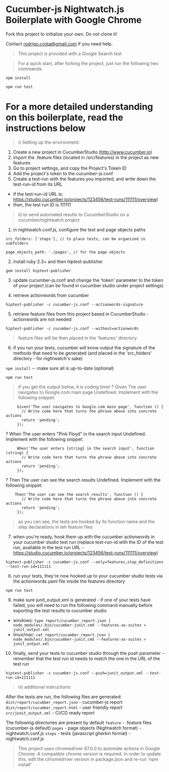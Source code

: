 # Cucumber-js Nightwatch.js Boilerplate with Google Chrome

Fork this project to initialize your own. Do not clone it!

Contact rodrigo.costa@gmail.com if you need help.

> This project is provided with a Google Search test 

> For a quick start, after forking the project, just run the following two commands:

`npm install`

`npm run test`

# For a more detailed understanding on this boilerplate, read the instructions below

> i) Setting up the environment:

1) Create a new project in CucumberStudio (http://www.cucumber.io)
2) import the .feature files (located in /src/features) in the project as new features 
3) Go to project settings, and copy the Project's Token ID
4) Add the project's token to the cucumber-js.conf
5) Create a test-run with the features you imported, and write down the test-run-id from its URL
- if the test-run-id URL is: https://studio.cucumber.io/projects/123456/test-runs/111111/overview)
- then, the test run ID is 111111

> ii) to send automated results to CucumberStudio on a cucumber/nightwatch project

1) in nightwatch.conf.js, configure the test and page objects paths

`src_folders: ['steps'], // to place tests, can be organized in subfolders`

`page_objects_path: './pages', // for the page objects`

2) install ruby 2.3+ and then hiptest-publisher

 `gem install hiptest-publisher`

3) update cucumber-js.conf and change the 'token' parameter to the token of your project (can be found in cucumber studio under project settings)

4) retrieve actionwords from cucumber

`hiptest-publisher -c cucumber-js.conf --actionwords-signature`

5) retrieve feature files from this project based in CucumberStudio - actionwords are not needed

`hiptest-publisher -c cucumber-js.conf --without=actionwords`

> feature files will be then placed in the 'features' directory

6) if you run your tests, cucumber will know output the signature of the methods that need to be generated (and placed in the 'src_folders' directory - for nightwatch's sake)

`npm install` -- make sure all is up-to-date (optional)

`npm run test`


> if you get the output below, it is coding time!
   ? Given The user navigates to Google.com main page
       Undefined. Implement with the following snippet:
         
         Given('The user navigates to Google.com main page', function () {
           // Write code here that turns the phrase above into concrete actions
           return 'pending';
         });

   ? When The user enters "Pink Floyd" in the search input
       Undefined. Implement with the following snippet:
         
         When('The user enters {string} in the search input', function (string) {
           // Write code here that turns the phrase above into concrete actions
           return 'pending';
         });

   ? Then The user can see the search results
       Undefined. Implement with the following snippet:
         
        Then('The user can see the search results', function () {
           // Write code here that turns the phrase above into concrete actions
           return 'pending';
         });

> as you can see, the tests are hooked by its function name and the step declarations in teh feature files 

7) when you're ready, hook them up with the cucumber actionwords in your cucumber studio test run (replace test-run-id with the ID of the test run, available in the test run URL - https://studio.cucumber.io/projects/123456/test-runs/111111/overview)

`hiptest-publisher -c cucumber-js.conf --only=features,step_definitions --test-run-id=111111`

8) run your tests, they're now hooked up to your cucumber studio tests via the actionwords.yaml file inside the features directory

`npm run test`

9) make sure junit_output.xml is generated - if one of your tests have failed, you will need to run the following command manually before exporting the test results to cucumber studio

- windows:    `type report/cucumber_report.json | node_modules/.bin/cucumber-junit.cmd --features-as-suites > junit_output.xml`
- linux/mac:  `cat report/cucumber_report.json | node_modules/.bin/cucumber-junit.cmd --features-as-suites > junit_output.xml`

10) finally, send your tests to cucumber studio through the push parameter - remember that the test run id needs to match the one in the URL of the test run

`hiptest-publisher -c cucumber-js.conf --push=junit_output.xml --test-run-id=111111`


> iii) additional instructions:

After the tests are run, the following files are generated:
`dist/report/cucumber_report.json` - cucumber-js report
`dist/report/cucumber_report.html` - user friendly report
`src/junit_output.xml` - CI/CD ready report

The following directories are present by default
`feature` - .feature files (cucumber-js default)
`pages` - page objects (Nightwatch format) - nightwatch.conf.js
`steps` - tests (javascript gherkin format) - nightwatch.conf.js


> This project uses chromedriver 87.0.0 to automate actions in Google Chrome. A compatible chrome version is required. In order to update this, edit the chromedriver version in package.json and re-run 'npm install'
